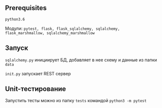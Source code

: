 ## Prerequisites

```python3.6```

Модули: ```pytest, flask, flask_sqlalchemy, sqlalchemy, flask_marshmallow, sqlalchemy_marshmallow```

## Запуск
```sqlalchemy.py``` 
инициирует БД, добавляет в нее схему и данные из папки 
```data```

```init.py``` 
запускает REST сервер

## Unit-тестирование
Запустить тесты можно из папку 
```tests``` 
командой 
```python3 -m pytest```



